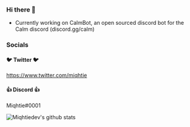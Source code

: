 ### Hi there 👋


- Currently working on CalmBot, an open sourced discord bot for the Calm discord (discord.gg/calm) 

### Socials
#### 🐦 Twitter 🐦
https://www.twitter.com/miqhtie
#### 👍 Discord 👍
Miqhtie#0001

![Miqhtiedev's github stats](https://github-readme-stats.vercel.app/api?username=miqhtiedev&show_icons=true&theme=cobalt)
